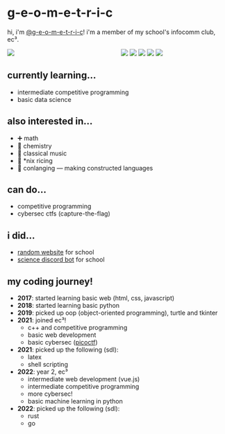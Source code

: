 # g-e-o-m-e-t-r-i-c

hi, i'm [@g-e-o-m-e-t-r-i-c](https://github.com/g-e-o-m-e-t-r-i-c/g-e-o-m-e-t-r-i-c)!
i'm a member of my school's infocomm club, ec³.

<div style="display: grid; grid-template-columns: 1fr 1fr; grid-gap: 20px;">
  <div>
    <img src="http://github-profile-summary-cards.vercel.app/api/cards/profile-details?username=g-e-o-m-e-t-r-i-c&theme=tokyonight" />
  </div>
  <div>
    <a href="#"><img src="https://img.shields.io/badge/GNU%20Bash-4EAA25?style=flat-square&logo=GNU%20Bash&logoColor=white" /></a>
  <a href="#"><img src="https://img.shields.io/badge/c++-%2300599C.svg?style=flat-square&logo=c%2B%2B&logoColor=white" /></a>
  <a href="#"><img src="	https://img.shields.io/badge/Go-00ADD8?style=flat-square&logo=go&logoColor=white" /></a>
  <a href="#"><img src="https://img.shields.io/badge/Python-FFD43B?style=flat-square&logo=python&logoColor=blue" /></a>
  <a href="#"><img src="https://img.shields.io/badge/Rust-black?style=flat-square&logo=rust&logoColor=#E57324" /></a>
  </div>
</div>

## currently learning...

- intermediate competitive programming
- basic data science

## also interested in...

- :heavy_plus_sign: math
- :test_tube: chemistry
- :musical_keyboard: classical music
- :rice: \*nix ricing
- :closed_book: conlanging — making constructed languages

## can do...
- competitive programming
- cybersec ctfs (capture-the-flag)

## i did...

- [random website](https://github.com/g-e-o-m-e-t-r-i-c/final-web-project)
  for school
- [science discord bot](https://github.com/HCI-Science-Project/Discord-Bot) for
  school
  
## my coding journey!
- **2017**: started learning basic web (html, css, javascript)
- **2018**: started learning basic python
- **2019**: picked up oop (object-oriented programming), turtle and tkinter
- **2021**: joined ec³!
  - c++ and competitive programming
  - basic web development
  - basic cybersec ([picoctf](https://play.picoctf.org/practice))
- **2021**: picked up the following (sdl):
  - latex
  - shell scripting
- **2022**: year 2, ec³
  - intermediate web development (vue.js)
  - intermediate competitive programming
  - more cybersec!
  - basic machine learning in python
- **2022**: picked up the following (sdl):
  - rust
  - go
